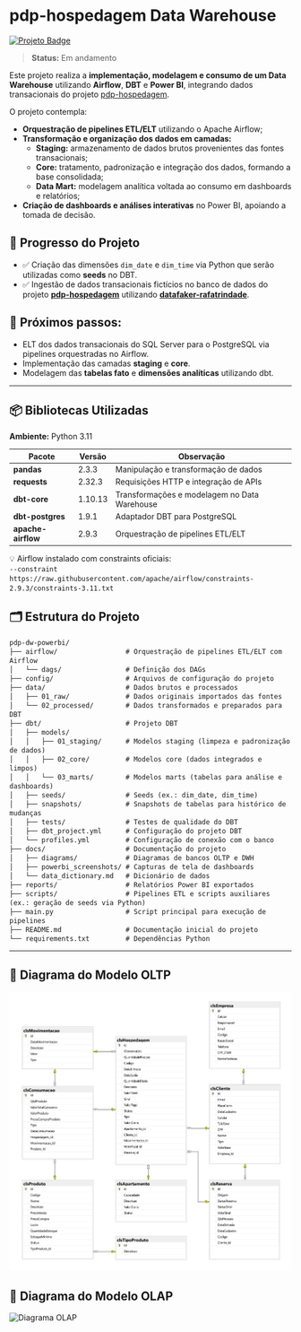 # pdp-hospedagem Data Warehouse
[![Projeto Badge](https://img.shields.io/badge/-pdp--hospedagem-2B5482?style=flat-square&logo=github&logoColor=fff)](https://github.com/rafa-trindade/pdp-hospedagem)

> **Status:** Em andamento  

Este projeto realiza a **implementação, modelagem e consumo de um Data Warehouse** utilizando **Airflow**, **DBT** e **Power BI**, integrando dados transacionais do projeto [pdp-hospedagem](https://github.com/rafa-trindade/pdp-hospedagem).  

O projeto contempla:  
- **Orquestração de pipelines ETL/ELT** utilizando o Apache Airflow;  
- **Transformação e organização dos dados em camadas:**  
  - **Staging:** armazenamento de dados brutos provenientes das fontes transacionais;  
  - **Core:** tratamento, padronização e integração dos dados, formando a base consolidada;  
  - **Data Mart:** modelagem analítica voltada ao consumo em dashboards e relatórios;  
- **Criação de dashboards e análises interativas** no Power BI, apoiando a tomada de decisão.


## 📍 Progresso do Projeto

- ✅ Criação das dimensões `dim_date` e `dim_time` via Python que serão utilizadas como **seeds** no DBT.  
- ✅ Ingestão de dados transacionais fictícios no banco de dados do projeto [**pdp-hospedagem**](https://github.com/rafa-trindade/pdp-hospedagem) utilizando [**datafaker-rafatrindade**](https://github.com/rafa-trindade/datafaker-rafatrindade).


## 🚧 Próximos passos:
- ELT dos dados transacionais do SQL Server para o PostgreSQL via pipelines orquestradas no Airflow.  
- Implementação das camadas **staging** e **core**.  
- Modelagem das **tabelas fato** e **dimensões analíticas** utilizando dbt.

---

## 📦 Bibliotecas Utilizadas

**Ambiente:** Python 3.11  

| Pacote            | Versão  | Observação |
|--------------------|----------|-------------|
| **pandas**         | 2.3.3    | Manipulação e transformação de dados |
| **requests**       | 2.32.3   | Requisições HTTP e integração de APIs |
| **dbt-core**       | 1.10.13  | Transformações e modelagem no Data Warehouse |
| **dbt-postgres**   | 1.9.1    | Adaptador DBT para PostgreSQL |
| **apache-airflow** | 2.9.3    | Orquestração de pipelines ETL/ELT |

💡 Airflow instalado com constraints oficiais:  
`--constraint https://raw.githubusercontent.com/apache/airflow/constraints-2.9.3/constraints-3.11.txt`

## 🗂️ Estrutura do Projeto

```text
pdp-dw-powerbi/
├── airflow/                 # Orquestração de pipelines ETL/ELT com Airflow
│   └── dags/                # Definição dos DAGs
├── config/                  # Arquivos de configuração do projeto
├── data/                    # Dados brutos e processados
│   ├── 01_raw/              # Dados originais importados das fontes
│   └── 02_processed/        # Dados transformados e preparados para DBT
├── dbt/                     # Projeto DBT
│   ├── models/              
│   │   ├── 01_staging/      # Modelos staging (limpeza e padronização de dados)
│   │   ├── 02_core/         # Modelos core (dados integrados e limpos)
│   │   └── 03_marts/        # Modelos marts (tabelas para análise e dashboards)
│   ├── seeds/               # Seeds (ex.: dim_date, dim_time)
│   ├── snapshots/           # Snapshots de tabelas para histórico de mudanças
│   ├── tests/               # Testes de qualidade do DBT
│   ├── dbt_project.yml      # Configuração do projeto DBT
│   └── profiles.yml         # Configuração de conexão com o banco
├── docs/                    # Documentação do projeto
│   ├── diagrams/            # Diagramas de bancos OLTP e DWH
│   ├── powerbi_screenshots/ # Capturas de tela de dashboards
│   └── data_dictionary.md   # Dicionário de dados
├── reports/                 # Relatórios Power BI exportados
├── scripts/                 # Pipelines ETL e scripts auxiliares (ex.: geração de seeds via Python)
├── main.py                  # Script principal para execução de pipelines
├── README.md                # Documentação inicial do projeto
└── requirements.txt         # Dependências Python
```

---

## 🧩 Diagrama do Modelo OLTP
![Diagrama OLTP](docs/diagrams/oltp_model.png)

## 🧠 Diagrama do Modelo OLAP
![Diagrama OLAP](docs/diagrams/olap_model.png)